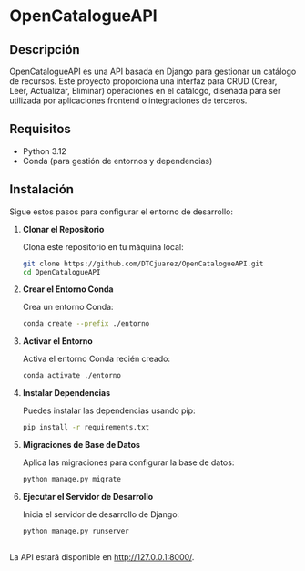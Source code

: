 # OpenCatalogueAPI

## Descripción

OpenCatalogueAPI es una API basada en Django para gestionar un catálogo de recursos. Este proyecto proporciona una interfaz para CRUD (Crear, Leer, Actualizar, Eliminar) operaciones en el catálogo, diseñada para ser utilizada por aplicaciones frontend o integraciones de terceros.

## Requisitos

- Python 3.12
- Conda (para gestión de entornos y dependencias)

## Instalación

Sigue estos pasos para configurar el entorno de desarrollo:

1. **Clonar el Repositorio**

   Clona este repositorio en tu máquina local:

   ```bash
   git clone https://github.com/DTCjuarez/OpenCatalogueAPI.git
   cd OpenCatalogueAPI

2. **Crear el Entorno Conda**

   Crea un entorno Conda:

   ```bash
   conda create --prefix ./entorno

3. **Activar el Entorno**

   Activa el entorno Conda recién creado:

   ```bash
   conda activate ./entorno

4. **Instalar Dependencias**

   Puedes instalar las dependencias usando pip:

   ```bash
   pip install -r requirements.txt

5. **Migraciones de Base de Datos**

   Aplica las migraciones para configurar la base de datos:

   ```bash
   python manage.py migrate

6. **Ejecutar el Servidor de Desarrollo**

   Inicia el servidor de desarrollo de Django:

   ```bash
   python manage.py runserver
  
La API estará disponible en http://127.0.0.1:8000/.



